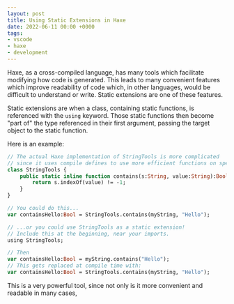 ```yaml
---
layout: post
title: Using Static Extensions in Haxe
date: 2022-06-11 00:00 +0000
tags:
- vscode
- haxe
- development
---
```


Haxe, as a cross-compiled language, has many tools which facilitate modifying how code is generated. This leads to many convenient features which improve readability of code which, in other languages, would be difficult to understand or write. Static extensions are one of these features.

Static extensions are when a class, containing static functions, is referenced with the `using` keyword. Those static functions then become "part of" the type referenced in their first argument, passing the target object to the static function.

Here is an example:

```haxe
// The actual Haxe implementation of StringTools is more complicated
// since it uses compile defines to use more efficient functions on specific platforms, but you get the general idea.
class StringTools {
    public static inline function contains(s:String, value:String):Bool {
        return s.indexOf(value) != -1;
    }
}

// You could do this...
var containsHello:Bool = StringTools.contains(myString, "Hello");

// ...or you could use StringTools as a static extension!
// Include this at the beginning, near your imports.
using StringTools;

// Then 
var containsHello:Bool = myString.contains("Hello");
// This gets replaced at compile time with:
var containsHello:Bool = StringTools.contains(myString, "Hello");
```

This is a very powerful tool, since not only is it more convenient and readable in many cases, 
